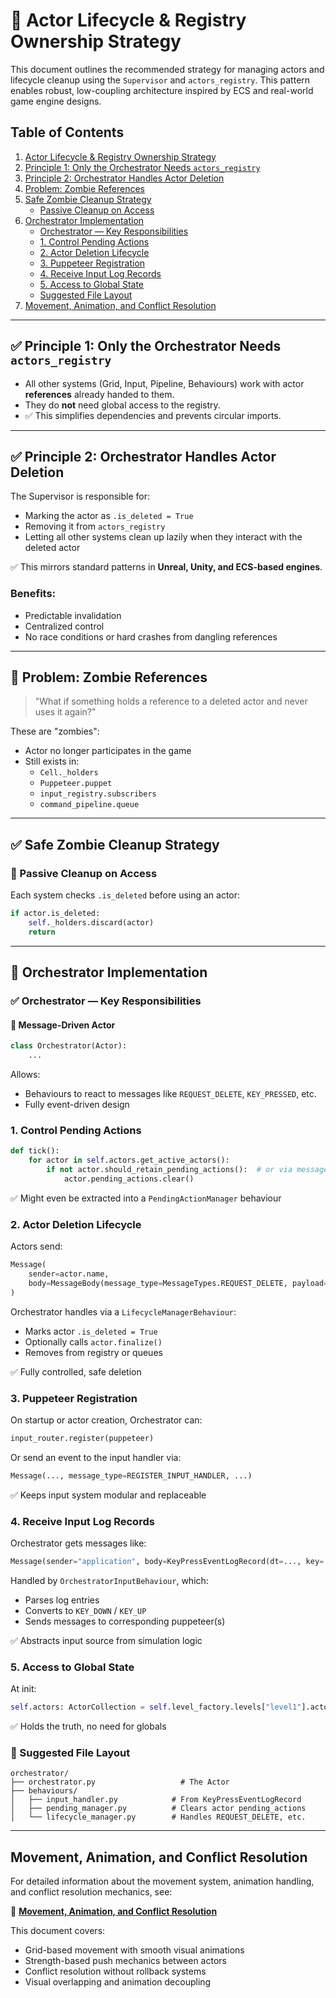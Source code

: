 # 🧠 Actor Lifecycle & Registry Ownership Strategy

This document outlines the recommended strategy for managing actors and lifecycle cleanup using the `Supervisor` and `actors_registry`. This pattern enables robust, low-coupling architecture inspired by ECS and real-world game engine designs.

## Table of Contents

1. [Actor Lifecycle & Registry Ownership Strategy](#-actor-lifecycle--registry-ownership-strategy)
2. [Principle 1: Only the Orchestrator Needs `actors_registry`](#-principle-1-only-the-orchestrator-needs-actors_registry)
3. [Principle 2: Orchestrator Handles Actor Deletion](#-principle-2-orchestrator-handles-actor-deletion)
4. [Problem: Zombie References](#-problem-zombie-references)
5. [Safe Zombie Cleanup Strategy](#-safe-zombie-cleanup-strategy)
   - [Passive Cleanup on Access](#-passive-cleanup-on-access)
6. [Orchestrator Implementation](#-orchestrator-implementation)
   - [Orchestrator — Key Responsibilities](#-orchestrator--key-responsibilities)
   - [1. Control Pending Actions](#1-control-pending-actions)
   - [2. Actor Deletion Lifecycle](#2-actor-deletion-lifecycle)
   - [3. Puppeteer Registration](#3-puppeteer-registration)
   - [4. Receive Input Log Records](#4-receive-input-log-records)
   - [5. Access to Global State](#5-access-to-global-state)
   - [Suggested File Layout](#-suggested-file-layout)
7. [Movement, Animation, and Conflict Resolution](#movement-animation-and-conflict-resolution)

---

## ✅ Principle 1: Only the Orchestrator Needs `actors_registry`

- All other systems (Grid, Input, Pipeline, Behaviours) work with actor **references** already handed to them.
- They do **not** need global access to the registry.
- ✅ This simplifies dependencies and prevents circular imports.

---

## ✅ Principle 2: Orchestrator Handles Actor Deletion

The Supervisor is responsible for:

- Marking the actor as `.is_deleted = True`
- Removing it from `actors_registry`
- Letting all other systems clean up lazily when they interact with the deleted actor

✅ This mirrors standard patterns in **Unreal, Unity, and ECS-based engines**.

### Benefits:
- Predictable invalidation
- Centralized control
- No race conditions or hard crashes from dangling references

---

## 🧠 Problem: Zombie References

> "What if something holds a reference to a deleted actor and never uses it again?"

These are "zombies":

- Actor no longer participates in the game
- Still exists in:
  - `Cell._holders`
  - `Puppeteer.puppet`
  - `input_registry.subscribers`
  - `command_pipeline.queue`

---

## ✅ Safe Zombie Cleanup Strategy

### 🔁 Passive Cleanup on Access

Each system checks `.is_deleted` before using an actor:

```python
if actor.is_deleted:
    self._holders.discard(actor)
    return
```

---

## 🎯 Orchestrator Implementation

### ✅ Orchestrator — Key Responsibilities

#### 🧠 Message-Driven Actor

```python
class Orchestrator(Actor):
    ...
```

Allows:
- Behaviours to react to messages like `REQUEST_DELETE`, `KEY_PRESSED`, etc.
- Fully event-driven design

### 1. Control Pending Actions

```python
def tick():
    for actor in self.actors.get_active_actors():
        if not actor.should_retain_pending_actions():  # or via message
            actor.pending_actions.clear()
```

✅ Might even be extracted into a `PendingActionManager` behaviour

### 2. Actor Deletion Lifecycle

Actors send:

```python
Message(
    sender=actor.name,
    body=MessageBody(message_type=MessageTypes.REQUEST_DELETE, payload=Reason(...))
)
```

Orchestrator handles via a `LifecycleManagerBehaviour`:
- Marks actor `.is_deleted = True`
- Optionally calls `actor.finalize()`
- Removes from registry or queues

✅ Fully controlled, safe deletion

### 3. Puppeteer Registration

On startup or actor creation, Orchestrator can:

```python
input_router.register(puppeteer)
```

Or send an event to the input handler via:

```python
Message(..., message_type=REGISTER_INPUT_HANDLER, ...)
```

✅ Keeps input system modular and replaceable

### 4. Receive Input Log Records

Orchestrator gets messages like:

```python
Message(sender="application", body=KeyPressEventLogRecord(dt=..., key=..., down=...))
```

Handled by `OrchestratorInputBehaviour`, which:
- Parses log entries
- Converts to `KEY_DOWN` / `KEY_UP`
- Sends messages to corresponding puppeteer(s)

✅ Abstracts input source from simulation logic

### 5. Access to Global State

At init:

```python
self.actors: ActorCollection = self.level_factory.levels["level1"].actors
```

✅ Holds the truth, no need for globals

### 🧱 Suggested File Layout

```
orchestrator/
├── orchestrator.py                   # The Actor
├── behaviours/
│   ├── input_handler.py            # From KeyPressEventLogRecord
│   ├── pending_manager.py          # Clears actor pending_actions
│   └── lifecycle_manager.py        # Handles REQUEST_DELETE, etc.
```

---

## Movement, Animation, and Conflict Resolution

For detailed information about the movement system, animation handling, and conflict resolution mechanics, see:

📖 **[Movement, Animation, and Conflict Resolution](animation_conflict_resolving.md)**

This document covers:
- Grid-based movement with smooth visual animations
- Strength-based push mechanics between actors
- Conflict resolution without rollback systems
- Visual overlapping and animation decoupling

